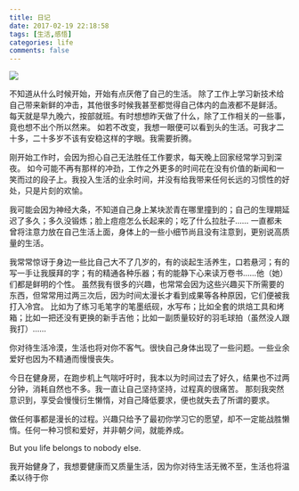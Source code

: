 ```yaml
---
title: 日记
date: 2017-02-19 22:18:58
tags: [生活,感悟]
categories: life
comments: false
---
```

![](/images/timg.jpg)

<!-- more -->

不知道从什么时候开始，开始有点厌倦了自己的生活。
除了工作上学习新技术给自己带来新鲜的冲击，其他很多时候我甚至都觉得自己体内的血液都不是鲜活。
每天就是早九晚六，按部就班。有时想想昨天做了什么，除了工作相关的一些事，竟也想不出个所以然来。
如若不改变，我想一眼便可以看到头的生活。可我才二十多，二十多岁不该有安稳这样的字眼。我需要折腾。

刚开始工作时，会因为担心自己无法胜任工作要求，每天晚上回家经常学习到深夜。
如今可能不再有那样的冲劲，工作之外更多的时间花在没有价值的新闻和一笑而过的段子上。我投入生活的业余时间，并没有给我带来任何长远的习惯性的好处，只是片刻的欢愉。

我可能会因为神经大条，不知道自己身上某块淤青在哪里撞到的；自己的生理期延迟了多久；多久没锻炼；脸上痘痘怎么长起来的；吃了什么拉肚子……
一直都未曾将注意力放在自己生活上面，身体上的一些小细节尚且没有注意到，更别说高质量的生活。

我常常惊讶于身边一些比自己大不了几岁的，有的谈起生活养生，口若悬河；有的写一手让我膜拜的字；有的精通各种乐器；有的能静下心来读万卷书……他（她）们都是鲜明的个性。
虽然我有很多的兴趣，也常常会因为这些兴趣买下所需要的东西，但常常用过两三次后，因为时间太漫长才看到成果等各种原因，它们便被我打入冷宫。
比如为了练习毛笔字的笔墨纸砚，水写布；比如全套的烘焙工具和烤箱；比如一把还没有更换的新手吉他；比如一副质量较好的羽毛球拍（虽然没人跟我打）……

你对待生活冷漠，生活也将对你不客气。很快自己身体出现了一些问题。一些业余爱好也因为不精通而慢慢丧失。

今日在健身房，在跑步机上气喘吁吁时，我本以为时间过去了好久，结果也不过两分钟，消耗自然也不多。我一直让自己坚持坚持，过程真的很痛苦。
那刻我突然意识到，享受会慢慢衍生懒惰，对自己降低要求，便也就失去了所谓的要求。

做任何事都是漫长的过程。兴趣只给予了最初你学习它的愿望，却不一定能战胜懒惰。任何一种习惯和爱好，并非朝夕间，就能养成。

But you life belongs to nobody else.

我开始健身了，我想要健康而又质量生活，因为你对待生活无微不至，生活也将温柔以待于你